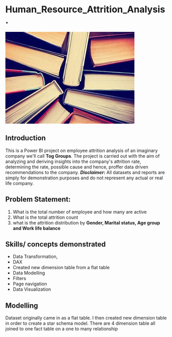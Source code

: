 # Human_Resource_Attrition_Analysis.
![](book.jpg)

## Introduction
This is a Power BI project on employee attrition analysis of an imaginary company we'll call **Tog Groups**. The project is carried out with the aim of analyzing and deriving insights into the company's attrition rate, determining the rate, possible cause and hence, proffer data driven recommendations to the company.
**_Disclaimer_:** All datasets and reports are simply for demonstration purposes and do not represent any actual or real life company.

## Problem Statement:
1. What is the total number of employee and how many are active
2. What is the total attrition count
3. what is the attrition distribution by **Gender, Marital status, Age group and Work life balance**

## Skills/ concepts demonstrated
- Data Transformation,
- DAX
- Created new dimension table from a flat table
- Data Modelling
- Filters
- Page navigation
- Data Visualization
## Modelling
Dataset originally came in as a flat table. I then created new dimension table in order to create a star schema model. There are 4 dimension table all joined to one fact table on a one to many relationship
